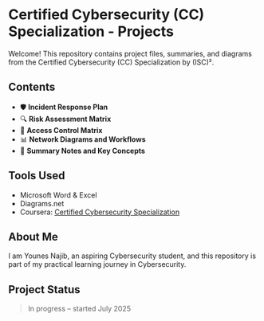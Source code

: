 # Certified Cybersecurity (CC) Specialization - Projects

Welcome! This repository contains project files, summaries, and diagrams from the Certified Cybersecurity (CC) Specialization by (ISC)².

## Contents

- 🛡️ **Incident Response Plan**  
- 🔍 **Risk Assessment Matrix**  
- 🔐 **Access Control Matrix**  
- 📊 **Network Diagrams and Workflows**  
- 📝 **Summary Notes and Key Concepts**

## Tools Used

- Microsoft Word & Excel  
- Diagrams.net  
- Coursera: [Certified Cybersecurity Specialization](https://www.coursera.org/specializations/certified-cybersecurity)

## About Me

I am Younes Najib, an aspiring Cybersecurity student, and this repository is part of my practical learning journey in Cybersecurity.

## Project Status

> In progress – started July 2025
